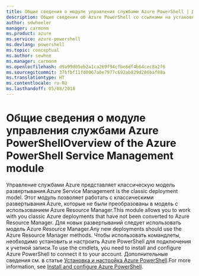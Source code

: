 ```yaml
---
title: Общие сведения о модуле управления службами Azure PowerShell | Документация Майкрософт
description: Общие сведения об Azure PowerShell со ссылками на установку и настройку.
author: sdwheeler
manager: carmonm
ms.product: azure
ms.service: azure-powershell
ms.devlang: powershell
ms.topic: conceptual
ms.author: sewhee
ms.manager: carmonm
ms.openlocfilehash: d9a99d05eb2a1ca269f94cfbe6df4b64cec8a2f6
ms.sourcegitcommit: 37bfbf11fd0967a8e7977c692ab829d286baf88a
ms.translationtype: HT
ms.contentlocale: ru-RU
ms.lasthandoff: 05/08/2018
---
```

# <a name="overview-of-the-azure-powershell-service-management-module"></a><span data-ttu-id="0fd08-103">Общие сведения о модуле управления службами Azure PowerShell</span><span class="sxs-lookup"><span data-stu-id="0fd08-103">Overview of the Azure PowerShell Service Management module</span></span>

<span data-ttu-id="0fd08-104">Управление службами Azure представляет классическую модель развертывания.</span><span class="sxs-lookup"><span data-stu-id="0fd08-104">Azure Service Management is the classic deployment model.</span></span> <span data-ttu-id="0fd08-105">Этот модуль позволяет работать с классическими развертывания Azure, которые не были преобразованы в модель с использованием Azure Resource Manager.</span><span class="sxs-lookup"><span data-stu-id="0fd08-105">This module allows you to work with you classic Azure deployments that have not been converted to Azure Resource Manager.</span></span> <span data-ttu-id="0fd08-106">Для новых развертываний следует использовать модель Azure Resource Manager.</span><span class="sxs-lookup"><span data-stu-id="0fd08-106">Any new deployments should use the Azure Resource Manager methods.</span></span> <span data-ttu-id="0fd08-107">Чтобы использовать командлеты, необходимо установить и настроить Azure PowerShell для подключения к учетной записи.</span><span class="sxs-lookup"><span data-stu-id="0fd08-107">To use the cmdlets, you need to install and configure Azure PowerShell to connect it to your account.</span></span> <span data-ttu-id="0fd08-108">Дополнительные сведения см. в статье [Установка и настройка Azure PowerShell](install-azure-ps.md).</span><span class="sxs-lookup"><span data-stu-id="0fd08-108">For more information, see [Install and configure Azure PowerShell](install-azure-ps.md).</span></span>
